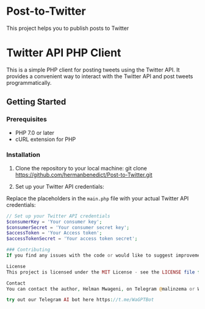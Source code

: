 # Post-to-Twitter
This project helps you to publish posts to Twitter

# Twitter API PHP Client

This is a simple PHP client for posting tweets using the Twitter API. It provides a convenient way to interact with the Twitter API and post tweets programmatically.

## Getting Started

### Prerequisites

- PHP 7.0 or later
- cURL extension for PHP

### Installation

1. Clone the repository to your local machine:
git clone https://github.com/hermanbenedict/Post-to-Twitter.git

2. Set up your Twitter API credentials:

Replace the placeholders in the `main.php` file with your actual Twitter API credentials:

   ```php
   // Set up your Twitter API credentials
   $consumerKey = 'Your consumer key';
   $consumerSecret = 'Your consumer secret key';
   $accessToken = 'Your Access token';
   $accessTokenSecret = 'Your access token secret';

### Contributing
If you find any issues with the code or would like to suggest improvements, please open an issue or submit a pull request.

License
This project is licensed under the MIT License - see the LICENSE file for details.

Contact
You can contact the author, Helman Mwageni, on Telegram @malinzema or WhatsApp +255759891571.

try out our Telegram AI bot here https://t.me/WaGPTBot
